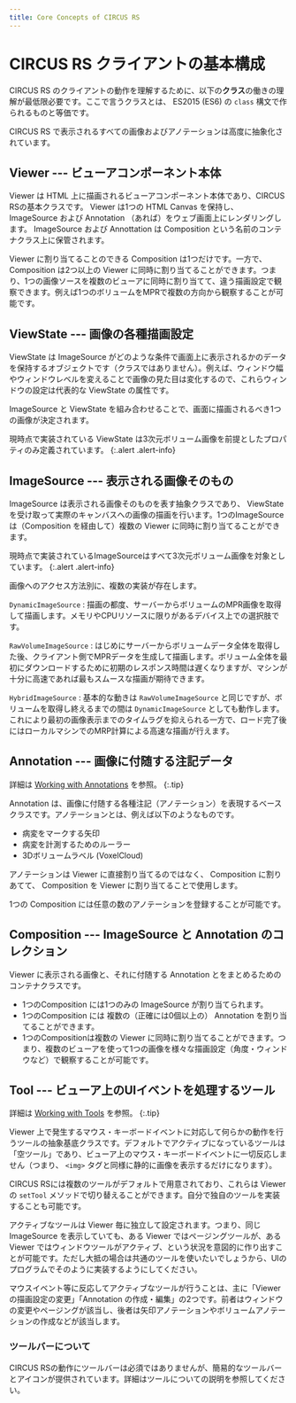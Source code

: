 ```yaml
---
title: Core Concepts of CIRCUS RS
---
```


# CIRCUS RS クライアントの基本構成

CIRCUS RS のクライアントの動作を理解するために、以下の**クラス**の働きの理解が最低限必要です。ここで言うクラスとは、 ES2015 (ES6) の `class` 構文で作られるものと等価です。

CIRCUS RS で表示されるすべての画像およびアノテーションは高度に抽象化されています。

## Viewer --- ビューアコンポーネント本体

Viewer は HTML 上に描画されるビューアコンポーネント本体であり、CIRCUS RSの基本クラスです。 Viewer は1つの HTML Canvas を保持し、 ImageSource および Annotation （あれば）をウェブ画面上にレンダリングします。 ImageSource および Annottation は Composition という名前のコンテナクラス上に保管されます。

Viewer に割り当てることのできる Composition は1つだけです。一方で、Composition は2つ以上の Viewer に同時に割り当てることができます。つまり、1つの画像ソースを複数のビューアに同時に割り当てて、違う描画設定で観察できます。例えば1つのボリュームをMPRで複数の方向から観察することが可能です。

## ViewState --- 画像の各種描画設定

ViewState は ImageSource がどのような条件で画面上に表示されるかのデータを保持するオブジェクトです（クラスではありません）。例えば、ウィンドウ幅やウィンドウレベルを変えることで画像の見た目は変化するので、これらウィンドウの設定は代表的な ViewState の属性です。

ImageSource と ViewState を組み合わせることで、画面に描画されるべき1つの画像が決定されます。

現時点で実装されている ViewState は3次元ボリューム画像を前提としたプロパティのみ定義されています。
{:.alert .alert-info}

## ImageSource --- 表示される画像そのもの

ImageSource は表示される画像そのものを表す抽象クラスであり、 ViewState を受け取って実際のキャンバスへの画像の描画を行います。1つのImageSource は（Composition を経由して）複数の Viewer に同時に割り当てることができます。

現時点で実装されているImageSourceはすべて3次元ボリューム画像を対象としています。
{:.alert .alert-info}

画像へのアクセス方法別に、複数の実装が存在します。

`DynamicImageSource`
: 描画の都度、サーバーからボリュームのMPR画像を取得して描画します。メモリやCPUリソースに限りがあるデバイス上での選択肢です。

`RawVolumeImageSource`
: はじめにサーバーからボリュームデータ全体を取得した後、クライアント側でMPRデータを生成して描画します。ボリューム全体を最初にダウンロードするために初期のレスポンス時間は遅くなりますが、マシンが十分に高速であれば最もスムースな描画が期待できます。

`HybridImageSource`
: 基本的な動きは `RawVolumeImageSource` と同じですが、ボリュームを取得し終えるまでの間は `DynamicImageSource` としても動作します。これにより最初の画像表示までのタイムラグを抑えられる一方で、ロード完了後にはローカルマシンでのMRP計算による高速な描画が行えます。

## Annotation --- 画像に付随する注記データ

詳細は [Working with Annotations](annotation.html) を参照。
{:.tip}

Annotation は、画像に付随する各種注記（アノテーション）を表現するベースクラスです。アノテーションとは、例えば以下のようなものです。

- 病変をマークする矢印
- 病変を計測するためのルーラー
- 3Dボリュームラベル (VoxelCloud)

アノテーションは Viewer に直接割り当てるのではなく、 Composition に割りあてて、 Composition を Viewer に割り当てることで使用します。

1つの Composition には任意の数のアノテーションを登録することが可能です。

## Composition --- ImageSource と Annotation のコレクション

Viewer に表示される画像と、それに付随する Annotation とをまとめるためのコンテナクラスです。

- 1つのComposition には1つのみの ImageSource が割り当てられます。
- 1つのComposition には 複数の（正確には0個以上の） Annotation を割り当てることができます。
- 1つのCompositionは複数の Viewer に同時に割り当てることができます。つまり、複数のビューアを使って1つの画像を様々な描画設定（角度・ウィンドウなど）で観察することが可能です。

## Tool --- ビューア上のUIイベントを処理するツール

詳細は [Working with Tools](tool.html) を参照。
{:.tip}

Viewer 上で発生するマウス・キーボードイベントに対応して何らかの動作を行うツールの抽象基底クラスです。デフォルトでアクティブになっているツールは 「空ツール」であり、ビューア上のマウス・キーボードイベントに一切反応しません（つまり、 `<img>` タグと同様に静的に画像を表示するだけになります）。

CIRCUS RSには複数のツールがデフォルトで用意されており、これらは Viewer の `setTool` メソッドで切り替えることができます。自分で独自のツールを実装することも可能です。

アクティブなツールは Viewer 毎に独立して設定されます。つまり、同じ ImageSource を表示していても、ある Viewer ではページングツールが、ある Viewer ではウィンドウツールがアクティブ、という状況を意図的に作り出すことが可能です。ただし大抵の場合は共通のツールを使いたいでしょうから、UIのプログラムでそのように実装するようにしてください。

マウスイベント等に反応してアクティブなツールが行うことは、主に「Viewer の描画設定の変更」「Annotation の作成・編集」の2つです。前者はウィンドウの変更やページングが該当し、後者は矢印アノテーションやボリュームアノテーションの作成などが該当します。

### ツールバーについて

CIRCUS RSの動作にツールバーは必須ではありませんが、簡易的なツールバーとアイコンが提供されています。詳細はツールについての説明を参照してください。
